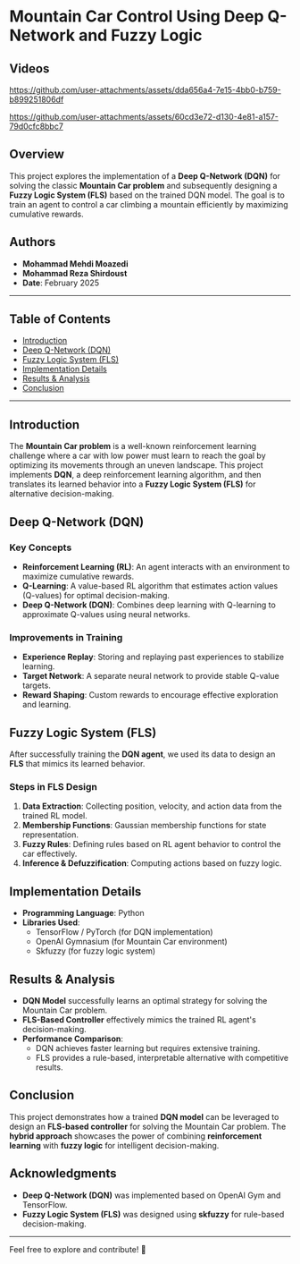# Mountain Car Control Using Deep Q-Network and Fuzzy Logic

## Videos



https://github.com/user-attachments/assets/dda656a4-7e15-4bb0-b759-b899251806df



https://github.com/user-attachments/assets/60cd3e72-d130-4e81-a157-79d0cfc8bbc7



## Overview
This project explores the implementation of a **Deep Q-Network (DQN)** for solving the classic **Mountain Car problem** and subsequently designing a **Fuzzy Logic System (FLS)** based on the trained DQN model. The goal is to train an agent to control a car climbing a mountain efficiently by maximizing cumulative rewards.

## Authors
- **Mohammad Mehdi Moazedi**
- **Mohammad Reza Shirdoust**
- **Date**: February 2025

---

## Table of Contents
- [Introduction](#introduction)
- [Deep Q-Network (DQN)](#deep-q-network-dqn)
- [Fuzzy Logic System (FLS)](#fuzzy-logic-system-fls)
- [Implementation Details](#implementation-details)
- [Results & Analysis](#results--analysis)
- [Conclusion](#conclusion)

---

## Introduction
The **Mountain Car problem** is a well-known reinforcement learning challenge where a car with low power must learn to reach the goal by optimizing its movements through an uneven landscape. This project implements **DQN**, a deep reinforcement learning algorithm, and then translates its learned behavior into a **Fuzzy Logic System (FLS)** for alternative decision-making.

## Deep Q-Network (DQN)
### Key Concepts
- **Reinforcement Learning (RL)**: An agent interacts with an environment to maximize cumulative rewards.
- **Q-Learning**: A value-based RL algorithm that estimates action values (Q-values) for optimal decision-making.
- **Deep Q-Network (DQN)**: Combines deep learning with Q-learning to approximate Q-values using neural networks.

### Improvements in Training
- **Experience Replay**: Storing and replaying past experiences to stabilize learning.
- **Target Network**: A separate neural network to provide stable Q-value targets.
- **Reward Shaping**: Custom rewards to encourage effective exploration and learning.

## Fuzzy Logic System (FLS)
After successfully training the **DQN agent**, we used its data to design an **FLS** that mimics its learned behavior.

### Steps in FLS Design
1. **Data Extraction**: Collecting position, velocity, and action data from the trained RL model.
2. **Membership Functions**: Gaussian membership functions for state representation.
3. **Fuzzy Rules**: Defining rules based on RL agent behavior to control the car effectively.
4. **Inference & Defuzzification**: Computing actions based on fuzzy logic.

## Implementation Details
- **Programming Language**: Python
- **Libraries Used**:
  - TensorFlow / PyTorch (for DQN implementation)
  - OpenAI Gymnasium (for Mountain Car environment)
  - Skfuzzy (for fuzzy logic system)

## Results & Analysis
- **DQN Model** successfully learns an optimal strategy for solving the Mountain Car problem.
- **FLS-Based Controller** effectively mimics the trained RL agent's decision-making.
- **Performance Comparison**:
  - DQN achieves faster learning but requires extensive training.
  - FLS provides a rule-based, interpretable alternative with competitive results.

## Conclusion
This project demonstrates how a trained **DQN model** can be leveraged to design an **FLS-based controller** for solving the Mountain Car problem. The **hybrid approach** showcases the power of combining **reinforcement learning** with **fuzzy logic** for intelligent decision-making.

## Acknowledgments
- **Deep Q-Network (DQN)** was implemented based on OpenAI Gym and TensorFlow.
- **Fuzzy Logic System (FLS)** was designed using **skfuzzy** for rule-based decision-making.

---

Feel free to explore and contribute! 🚀

